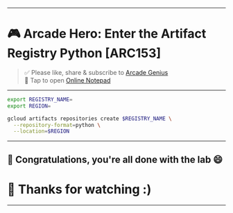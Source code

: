 
---

# 🎮 Arcade Hero: Enter the Artifact Registry Python [ARC153]

> ✅ Please like, share & subscribe to [Arcade Genius](https://www.youtube.com/@ArcadeGenius-z1)  
> 📝 Tap to open [Online Notepad](https://www.rapidtables.com/tools/notepad.html#)

---

```bash
export REGISTRY_NAME=
export REGION=

gcloud artifacts repositories create $REGISTRY_NAME \
  --repository-format=python \
  --location=$REGION
```

---

## 🎉 Congratulations, you're all done with the lab 😄

# 🙏 Thanks for watching :)

---
